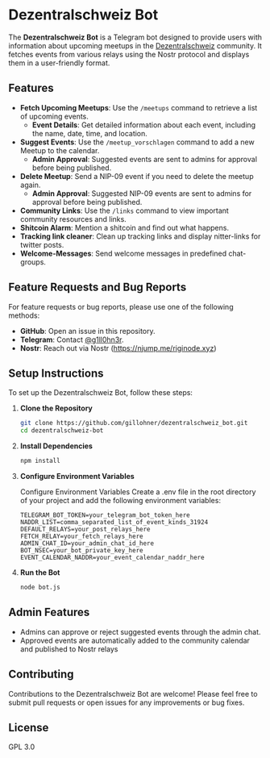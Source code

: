 # Dezentralschweiz Bot
The **Dezentralschweiz Bot** is a Telegram bot designed to provide users with information about upcoming meetups in the [Dezentralschweiz](https://dezentralschweiz.ch/) community. It fetches events from various relays using the Nostr protocol and displays them in a user-friendly format.

## Features

- **Fetch Upcoming Meetups**: Use the `/meetups` command to retrieve a list of upcoming events.
   - **Event Details**: Get detailed information about each event, including the name, date, time, and location.
- **Suggest Events**: Use the `/meetup_vorschlagen` command to add a new Meetup to the calendar.
   - **Admin Approval**: Suggested events are sent to admins for approval before being published.
- **Delete Meetup**: Send a NIP-09 event if you need to delete the meetup again. 
   - **Admin Approval**: Suggested NIP-09 events are sent to admins for approval before being published.
- **Community Links**: Use the `/links` command to view important community resources and links.
- **Shitcoin Alarm**: Mention a shitcoin and find out what happens.
- **Tracking link cleaner**: Clean up tracking links and display nitter-links for twitter posts.
- **Welcome-Messages**: Send welcome messages in predefined chat-groups.


## Feature Requests and Bug Reports

For feature requests or bug reports, please use one of the following methods:
- **GitHub**: Open an issue in this repository.
- **Telegram**: Contact [@g1ll0hn3r](https://t.me/g1ll0hn3r).
- **Nostr**: Reach out via Nostr (https://njump.me/riginode.xyz)

## Setup Instructions

To set up the Dezentralschweiz Bot, follow these steps:

1. **Clone the Repository**
   ```bash
   git clone https://github.com/gillohner/dezentralschweiz_bot.git
   cd dezentralschweiz-bot
2. **Install Dependencies**
   ```bash
   npm install
3. **Configure Environment Variables**

   Configure Environment Variables Create a .env file in the root directory of your project and add the following environment variables:

    ```text
   TELEGRAM_BOT_TOKEN=your_telegram_bot_token_here
   NADDR_LIST=comma_separated_list_of_event_kinds_31924
   DEFAULT_RELAYS=your_post_relays_here
   FETCH_RELAY=your_fetch_relays_here
   ADMIN_CHAT_ID=your_admin_chat_id_here
   BOT_NSEC=your_bot_private_key_here
   EVENT_CALENDAR_NADDR=your_event_calendar_naddr_here
3. **Run the Bot**
   ```bash
   node bot.js

## Admin Features
- Admins can approve or reject suggested events through the admin chat.
- Approved events are automatically added to the community calendar and published to Nostr relays

## Contributing
Contributions to the Dezentralschweiz Bot are welcome! Please feel free to submit pull requests or open issues for any improvements or bug fixes.

## License
GPL 3.0
